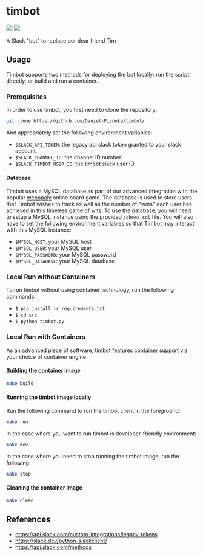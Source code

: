 # timbot

![](https://github.com/Daniel-Pivonka/timbot/workflows/flake8/badge.svg)
![](https://github.com/Daniel-Pivonka/timbot/workflows/docker/badge.svg)

A Slack "bot" to replace our dear friend Tim

## Usage

Timbot supports two methods for deploying the bot locally: run the script directly, or build and run a container.

### Prerequisites

In order to use timbot, you first need to clone the repository:

```bash
git clone https://github.com/Daniel-Pivonka/timbot/
```

And appropriately set the following environment variables:

- `$SLACK_API_TOKEN`: the legacy api slack token granted to your slack account.
- `$SLACK_CHANNEL_ID`: the channel ID number.
- `$SLACK_TIMBOT_USER_ID`: the timbot slack user ID.

#### Database

Timbot uses a MySQL database as part of our advanced integration with the popular [webopoly](https://www.webopoly.org/) online board game. The database is used to store users that Timbot wishes to track as well as the number of "wins" each user has achieved in this timeless game of wits. To use the database, you will need to setup a MySQL instance using the provided `schema.sql` file. You will also have to set the following environment variables so that Timbot may interact with this MySQL instance:

- `$MYSQL_HOST`: your MySQL host
- `$MYSQL_USER`: your MySQL user
- `$MYSQL_PASSWORD`: your MySQL password
- `$MYSQL_DATABASE`: your MySQL database

### Local Run without Containers

To run timbot without using container technology, run the following commands:

- `$ pip install -r requirements.txt`
- `$ cd src`
- `$ python timbot.py`

### Local Run with Containers

As an advanced piece of software, timbot features container support via your choice of container engine.

#### Building the container image

```bash
make build
```

#### Running the timbot image locally

Run the following command to run the timbot client in the foreground:

```bash
make run
```

In the case where you want to run timbot is developer-friendly environment:

```bash
make dev
```

In the case where you need to stop running the timbot image, run the following:

```bash
make stop
```

#### Cleaning the container image

```bash
make clean
```

## References

- https://api.slack.com/custom-integrations/legacy-tokens
- https://slack.dev/python-slackclient/
- https://api.slack.com/methods

